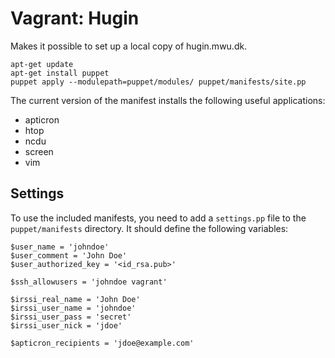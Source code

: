 Vagrant: Hugin
==============

Makes it possible to set up a local copy of hugin.mwu.dk.

    apt-get update
    apt-get install puppet
    puppet apply --modulepath=puppet/modules/ puppet/manifests/site.pp

The current version of the manifest installs the following useful applications:

* apticron
* htop
* ncdu
* screen
* vim

Settings
--------

To use the included manifests, you need to add a `settings.pp` file to the `puppet/manifests` directory. It should define the following variables:

    $user_name = 'johndoe'
    $user_comment = 'John Doe'
    $user_authorized_key = '<id_rsa.pub>'

    $ssh_allowusers = 'johndoe vagrant'

    $irssi_real_name = 'John Doe'
    $irssi_user_name = 'johndoe'
    $irssi_user_pass = 'secret'
    $irssi_user_nick = 'jdoe'

    $apticron_recipients = 'jdoe@example.com'
